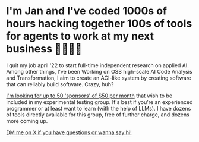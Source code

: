 # I'm Jan and I've coded 1000s of hours hacking together 100s of tools for agents to work at my next business 🫡🫡🫡🤖

I quit my job april '22 to start full-time independent research on applied AI. Among other things, I've been Working on OSS high-scale AI Code Analysis and Transformation, I aim to create an AGI-like system by creating software that can reliably build software. Crazy, huh?

[I'm looking for up to 50 'sponsors' of $50 per month](https://github.com/sponsors/janwilmake) that wish to be included in my experimental testing group. It's best if you're an experienced programmer or at least want to learn (with the help of LLMs). I have dozens of tools directly available for this group, free of further charge, and dozens more coming up.

[DM me on X if you have questions or wanna say hi!](https://x.com/janwilmake)

